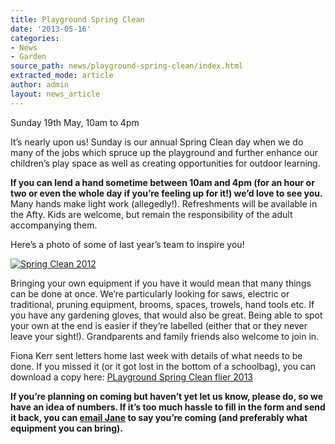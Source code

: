 ```yaml
---
title: Playground Spring Clean
date: '2013-05-16'
categories:
- News
- Garden
source_path: news/playground-spring-clean/index.html
extracted_mode: article
author: admin
layout: news_article
---
```


Sunday 19th May, 10am to 4pm

It’s nearly upon us! Sunday is our annual Spring Clean day when we do many of the jobs which spruce up the playground and further enhance our children’s play space as well as creating opportunities for outdoor learning.

**If you can lend a hand sometime between 10am and 4pm (for an hour or two or even the whole day if you’re feeling up for it!) we’d love to see you.** Many hands make light work (allegedly!). Refreshments will be available in the Afty. Kids are welcome, but remain the responsibility of the adult accompanying them.

Here’s a photo of some of last year’s team to inspire you!

[![Spring Clean 2012](/assets/images/2012/09/P5200073a-300x225.jpg)](/assets/images/2012/09/P5200073a.jpg)

Bringing your own equipment if you have it would mean that many things can be done at once. We’re particularly looking for saws, electric or traditional, pruning equipment, brooms, spaces, trowels, hand tools etc. If you have any gardening gloves, that would also be great. Being able to spot your own at the end is easier if they’re labelled (either that or they never leave your sight!). Grandparents and family friends also welcome to join in.

Fiona Kerr sent letters home last week with details of what needs to be done. If you missed it (or it got lost in the bottom of a schoolbag), you can download a copy here:&nbsp;[PLayground Spring Clean flier 2013](/assets/images/2013/05/PLayground-Spring-Clean-flier-2013.doc)

**If you’re planning on coming but haven’t yet let us know, please do, so we have an idea of numbers. If it’s too much hassle to fill in the form and send it back, you can [email Jane](mailto:janegrove@btinternet.com) to say you’re coming (and preferably what equipment you can bring).**
